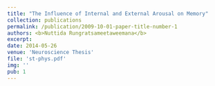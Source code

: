 ```yaml
---
title: "The Influence of Internal and External Arousal on Memory"
collection: publications
permalink: /publication/2009-10-01-paper-title-number-1
authors: <b>Nuttida Rungratsameetaweemana</b>
excerpt: 
date: 2014-05-26
venue: 'Neuroscience Thesis'
file: 'st-phys.pdf'
img: ''
pub: 1
---
```

